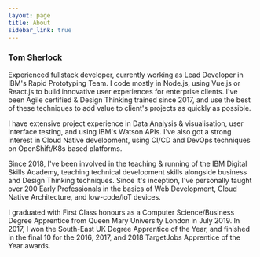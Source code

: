 ```yaml
---
layout: page
title: About
sidebar_link: true
---
```


### Tom Sherlock

Experienced fullstack developer, currently working as Lead Developer in IBM's Rapid Prototyping Team. I code mostly in Node.js, using Vue.js or React.js to build innovative user experiences for enterprise clients. I've been Agile certified & Design Thinking trained since 2017, and use the best of these techniques to add value to client's projects as quickly as possible.

I have extensive project experience in Data Analysis & visualisation, user interface testing, and using IBM's Watson APIs. I've also got a strong interest in Cloud Native development, using CI/CD and DevOps techniques on OpenShift/K8s based platforms.

Since 2018, I've been involved in the teaching & running of the IBM Digital Skills Academy, teaching technical development skills alongside business and Design Thinking techniques. Since it's inception, I've personally taught over 200 Early Professionals in the basics of Web Development, Cloud Native Architecture, and low-code/IoT devices.

I graduated with First Class honours as a Computer Science/Business Degree Apprentice from Queen Mary University London in July 2019. In 2017, I won the South-East UK Degree Apprentice of the Year, and finished in the final 10 for the 2016, 2017, and 2018 TargetJobs Apprentice of the Year awards.
